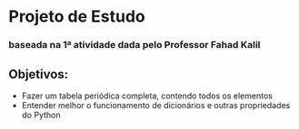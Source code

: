 # Projeto de Estudo 
### baseada na 1ª atividade dada pelo Professor Fahad Kalil

## **Objetivos:**
- Fazer um tabela periódica completa, contendo todos os elementos
- Entender melhor o funcionamento de dicionários e outras propriedades do Python
